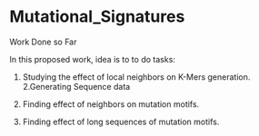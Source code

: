 # Mutational_Signatures

Work Done so Far

In this proposed work, idea is to to do tasks:
1. Studying the effect of local neighbors on K-Mers generation.
2.Generating Sequence data

1. Finding effect of neighbors on mutation motifs.
2. Finding effect of long sequences of mutation motifs.
